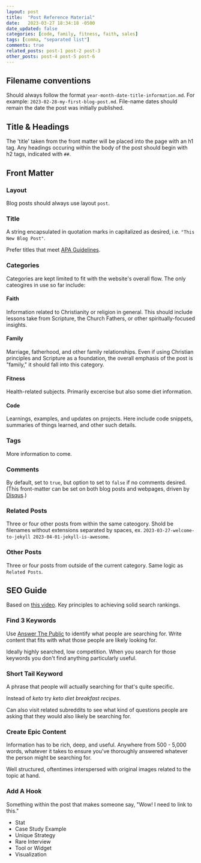 ```yaml
---
layout: post
title:  "Post Reference Material"
date:   2023-03-27 18:34:18 -0500
date_updated: false
categories: [code, family, fitness, faith, sales]
tags: [comma, "separated list"]
comments: true
related_posts: post-1 post-2 post-3
other_posts: post-4 post-5 post-6
---
```


## Filename conventions

Should always follow the format `year-month-date-title-information.md`. For example: `2023-02-28-my-first-blog-post.md`.
File-name dates should remain the date the post was initially published.

## Title & Headings

The 'title' taken from the front matter will be placed into the page with an h1 tag. Any headings occuring within the body of the post should begin with h2 tags, indicated with `##`.

## Front Matter

### Layout

Blog posts should always use layout `post`.

### Title

A string encapsulated in quotation marks in capitalized as desired, i.e. `"This New Blog Post"`.

Prefer titles that meet [APA Guidelines](https://capitalizemytitle.com/style/APA/).

### Categories

Categories are kept limited to fit with the website's overall flow. The only cateogires in use so far include:

#### Faith

Information related to Christianity or religion in general. This should include lessons take from Scripture, the Church Fathers, or other spiritually-focused insights.

#### Family

Marriage, fatherhood, and other family relationships. Even if using Christian principles and Scripture as a foundation, the overall emphasis of the post is "family," it should fall into this category.

#### Fitness

Health-related subjects. Primarily excercise but also some diet information.

#### Code

Learnings, examples, and updates on projects. Here include code snippets, summaries of things learned, and other such details.

### Tags

More information to come.

### Comments

By default, set to `true`, but option to set to `false` if no comments desired. (This front-matter can be set on both blog posts and webpages, driven by [Disqus](https://disqus.com/home/).)

### Related Posts

Three or four other posts from within the same cateogory. Shold be filenames without extensions separated by spaces, ex. `2023-03-27-welcome-to-jekyll 2023-04-01-jekyll-is-awesome`.

### Other Posts

Three or four posts from outside of the current category. Same logic as `Related Posts`.

## SEO Guide

Based on [this video](https://www.youtube.com/watch?v=rpwD50v0Ubo). Key principles to achieving solid search rankings.

### Find 3 Keywords

Use [Answer The Public](https://answerthepublic.com/) to identify what people are searching for. Write content that fits with what those people are likely looking for.

Ideally highly searched, low competition. When you search for those keywords you don't find anything particularly useful.

### Short Tail Keyword

A phrase that people will actually searching for that's quite specific.

Instead of *keto* try *keto diet breakfast recipes*.

Can also visit related subreddits to see what kind of questions people are asking that they would also likely be searching for.

### Create Epic Content

Information has to be rich, deep, and useful. Anywhere from 500 - 5,000 words, whatever it takes to ensure you've thoroughly answered whatever the person might be searching for.

Well structured, oftentimes interspersed with original images related to the topic at hand.

### Add A Hook

Something within the post that makes someone say, "Wow! I need to link to this."

- Stat
- Case Study Example
- Unique Strategy
- Rare Interview
- Tool or Widget
- Visualization
